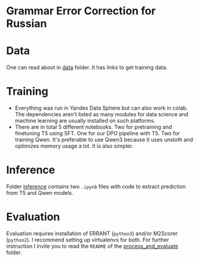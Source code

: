 # Grammar Error Correction for Russian

# Data

One can read about in [data](data) folder. It has links to get training data. 

# Training

* Everything was run in Yandex Data Sphere but can also work in colab. The dependencies aren't listed as many modules for data science and machine learning are usually installed on such platforms. 
* There are in total 5 different notebooks. Two for pretraining and finetuning T5 using SFT. One for our DPO pipeline with T5. Two for training Qwen. It's preferable to use Qwen3 because it uses unsloth and optimizes memory usage a lot. It is also simpler. 

# Inference

Folder [inference](inference) contains two `.ipynb` files with code to extract prediction from T5 and Qwen models. 

# Evaluation

Evaluation requires installation of ERRANT (`python3`) and/or M2Scorer (`python2`). I recommend setting up virtualenvs for both. For further instruction I invite you to read the `README` of the [process_and_evaluate](process_and_evaluate) folder. 